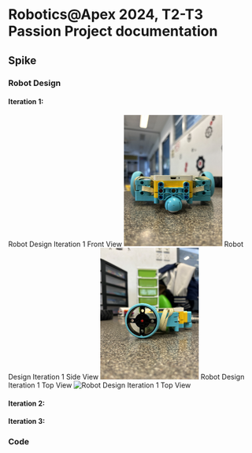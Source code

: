 # Robotics@Apex 2024, T2-T3 Passion Project documentation
## Spike
### Robot Design
#### Iteration 1: 
Robot Design Iteration 1 Front View
<img src="images/rdit1f.jpeg" alt="Robot Design Iteration 1 Front View" style="width:200px;"/>
Robot Design Iteration 1 Side View
<img src="images/rdit1s.jpeg" alt="Robot Design Iteration 1 Side View" style="width:200px;"/>
Robot Design Iteration 1 Top View
<img src="images/rdit1t.jpeg" alt="Robot Design Iteration 1 Top View" style="width:200px;"/>

#### Iteration 2:
#### Iteration 3:
### Code
